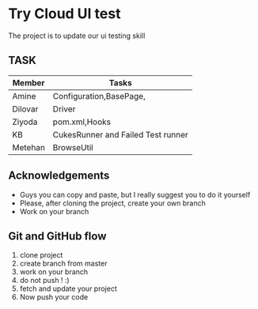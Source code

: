 
# Try Cloud UI test

The project is to update our ui testing skill

## TASK

| Member  | Tasks                              |
|---------|------------------------------------|
| Amine   | Configuration,BasePage,            |
| Dilovar | Driver                             |
| Ziyoda  | pom.xml,Hooks                      |
| KB      | CukesRunner and Failed Test runner |
| Metehan | BrowseUtil                         |


## Acknowledgements

- Guys you can copy and paste, but I really suggest you to do it yourself
- Please, after cloning the project, create your own branch
- Work on your branch




## Git and GitHub flow

1. clone project
2. create branch from master
3. work on your branch
4. do not push ! :)
5. fetch and update your project
6. Now push your code

